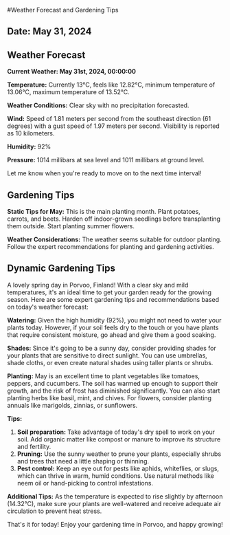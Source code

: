 #Weather Forecast and Gardening Tips
## Date: May 31, 2024

## Weather Forecast
**Current Weather: May 31st, 2024, 00:00:00**

**Temperature:** Currently 13°C, feels like 12.82°C, minimum temperature of 13.06°C, maximum temperature of 13.52°C.

**Weather Conditions:** Clear sky with no precipitation forecasted.

**Wind:** Speed of 1.81 meters per second from the southeast direction (61 degrees) with a gust speed of 1.97 meters per second. Visibility is reported as 10 kilometers.

**Humidity:** 92%

**Pressure:** 1014 millibars at sea level and 1011 millibars at ground level.

Let me know when you're ready to move on to the next time interval!
## Gardening Tips
**Static Tips for May:**
This is the main planting month. Plant potatoes, carrots, and beets. Harden off indoor-grown seedlings before transplanting them outside. Start planting summer flowers.

**Weather Considerations:**
The weather seems suitable for outdoor planting. Follow the expert recommendations for planting and gardening activities.
## Dynamic Gardening Tips
A lovely spring day in Porvoo, Finland! With a clear sky and mild temperatures, it's an ideal time to get your garden ready for the growing season. Here are some expert gardening tips and recommendations based on today's weather forecast:

**Watering:**
Given the high humidity (92%), you might not need to water your plants today. However, if your soil feels dry to the touch or you have plants that require consistent moisture, go ahead and give them a good soaking.

**Shades:**
Since it's going to be a sunny day, consider providing shades for your plants that are sensitive to direct sunlight. You can use umbrellas, shade cloths, or even create natural shades using taller plants or shrubs.

**Planting:**
May is an excellent time to plant vegetables like tomatoes, peppers, and cucumbers. The soil has warmed up enough to support their growth, and the risk of frost has diminished significantly. You can also start planting herbs like basil, mint, and chives. For flowers, consider planting annuals like marigolds, zinnias, or sunflowers.

**Tips:**

1. **Soil preparation:** Take advantage of today's dry spell to work on your soil. Add organic matter like compost or manure to improve its structure and fertility.
2. **Pruning:** Use the sunny weather to prune your plants, especially shrubs and trees that need a little shaping or thinning.
3. **Pest control:** Keep an eye out for pests like aphids, whiteflies, or slugs, which can thrive in warm, humid conditions. Use natural methods like neem oil or hand-picking to control infestations.

**Additional Tips:**
As the temperature is expected to rise slightly by afternoon (14.32°C), make sure your plants are well-watered and receive adequate air circulation to prevent heat stress.

That's it for today! Enjoy your gardening time in Porvoo, and happy growing!